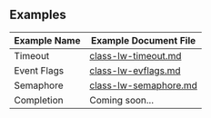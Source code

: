 ﻿## Examples

<table>
<thead>
<th>Example Name</th><th>Example Document File</th>
</thead>
<tbody>
<tr><td>Timeout</td><td><a href="class-lw-timeout.md">class-lw-timeout.md</a></td></tr>
<tr><td>Event Flags</td><td><a href="class-lw-evflags.md">class-lw-evflags.md</a></td></tr>
<tr><td>Semaphore</td><td><a href="class-lw-semaphore.md">class-lw-semaphore.md</a></td></tr>
<tr><td>Completion</td><td>Coming soon...</td></tr>
</tbody>
</table>

